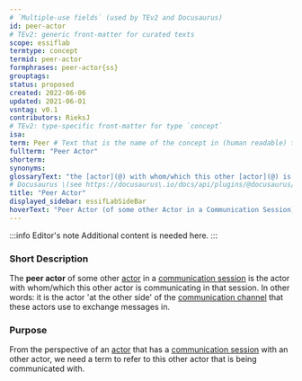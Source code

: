 ```yaml
---
# `Multiple-use fields` (used by TEv2 and Docusaurus)
id: peer-actor
# TEv2: generic front-matter for curated texts
scope: essiflab
termtype: concept
termid: peer-actor
formphrases: peer-actor{ss}
grouptags:
status: proposed
created: 2022-06-06
updated: 2021-06-01
vsntag: v0.1
contributors: RieksJ
# TEv2: type-specific front-matter for type `concept`
isa:
term: Peer # Text that is the name of the concept in (human readable) texts.
fullterm: "Peer Actor"
shorterm:
synonyms:
glossaryText: "the [actor](@) with whom/which this other [actor](@) is communicating in that [communication session](@)."
# Docusaurus \(see https://docusaurus\.io/docs/api/plugins/@docusaurus/plugin-content-docs#markdown-front-matter\):
title: "Peer Actor"
displayed_sidebar: essifLabSideBar
hoverText: "Peer Actor (of some other Actor in a Communication Session): the Actor with whom/which this other Actor is communicating in that Communication Session."
---
```


:::info Editor's note
Additional content is needed here.
:::

### Short Description
The **peer actor** of some other [actor](@) in a [communication session](@) is the actor with whom/which this other actor is communicating in that session. In other words: it is the actor 'at the other side' of the [communication channel](@) that these actors use to exchange messages in.

### Purpose
From the perspective of an [actor](@) that has a [communication session](@) with an other actor, we need a term to refer to this other actor that is being communicated with.
